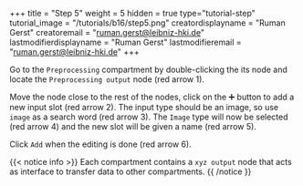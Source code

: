 +++
title = "Step 5"
weight = 5
hidden = true
type="tutorial-step"
tutorial_image = "/tutorials/b16/step5.png"
creatordisplayname = "Ruman Gerst"
creatoremail = "ruman.gerst@leibniz-hki.de"
lastmodifierdisplayname = "Ruman Gerst"
lastmodifieremail = "ruman.gerst@leibniz-hki.de"
+++

Go to the `Preprocessing` compartment by double-clicking the its node and locate the `Preprocessing output` node (red arrow 1). 

Move the node close to the rest of the nodes, click on the ➕ button to add a new input slot (red arrow 2). The input type should be an image, so use `image` as a search word (red arrow 3). The `Image` type will now be selected (red arrow 4) and the new slot will be given a name (red arrow 5). 

Click `Add` when the editing is done (red arrow 6). 

{{< notice info >}}
Each compartment contains a `xyz output` node that acts as interface to transfer data to other compartments. 
{{ /notice }}